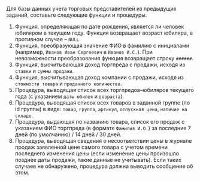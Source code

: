 Для базы данных учета торговых представителей из предыдущих заданий, составьте следующие функции и процедуры.

1. Функция, определяющая по дате рождения, является ли человек юбиляром в текущем году. Функция возвращает возраст юбиляра, в противном случае – `NULL`.
2. Функция, преобразующая значение ФИО в фамилию с инициалами (например, `Иванов Иван Сергеевич` в `Иванов И.С.`). При невозможности преобразования функция возвращает строку `######`.
3. Функция, высчитывающая доход торгпреда с продажи, исходя из `ставки` и `суммы продажи`.
4. Функция, высчитывающая доход компании с продажи, исходя из `стоимости товара` и `проданного количества`.
5. Процедура, выводящая список всех торгпредов–юбиляров текущего года (с указанием `даты юбилея` и `возраста`).
6. Процедура, выводящая список всех товаров в заданной группе (по id группы) в виде: `товар`, `группа`, `артикул`, `отпускная цена`, `наличие на складе`.
7. Процедура, выдающая по названию товара, список его продаж с указанием ФИО торгпреда (в формате `Фамилия И.О.`) за последние 7 дней (по умолчанию) / 14 дней / 30 дней.
8. Процедура, выводящая сведения о несоответствии цены в журнале продаж заявленной цене самого товара с учетом времени последнего изменения цены (если изменение цены произошло позднее даты продажи, такие данные не учитывать). Если таких случаев не обнаружено, процедура должна выводить сообщение об этом.
